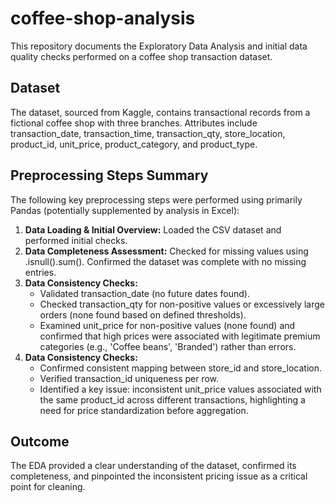 # coffee-shop-analysis

This repository documents the Exploratory Data Analysis and initial data quality checks performed on a coffee shop transaction dataset.

## Dataset

The dataset, sourced from Kaggle, contains transactional records from a fictional coffee shop with three branches. Attributes include transaction_date, transaction_time, transaction_qty, store_location, product_id, unit_price, product_category, and product_type.

## Preprocessing Steps Summary

The following key preprocessing steps were performed using primarily Pandas (potentially supplemented by analysis in Excel):

1.  **Data Loading & Initial Overview:** Loaded the CSV dataset and performed initial checks.
2.  **Data Completeness Assessment:** Checked for missing values using .isnull().sum(). Confirmed the dataset was complete with no missing entries.
3.  **Data Consistency Checks:**
    * Validated transaction_date (no future dates found).
    * Checked transaction_qty for non-positive values or excessively large orders (none found based on defined thresholds).
    * Examined unit_price for non-positive values (none found) and confirmed that high prices were associated with legitimate premium categories (e.g., 'Coffee beans', 'Branded') rather than errors.
4.  **Data Consistency Checks:**
    * Confirmed consistent mapping between store_id and store_location.
    * Verified transaction_id uniqueness per row.
    * Identified a key issue: inconsistent unit_price values associated with the same product_id across different transactions, highlighting a need for price standardization before aggregation.

## Outcome

The EDA provided a clear understanding of the dataset, confirmed its completeness, and pinpointed the inconsistent pricing issue as a critical point for cleaning. 
